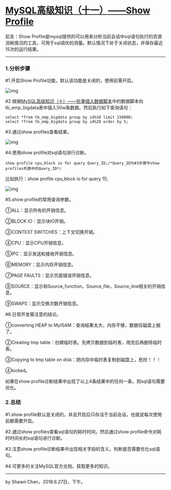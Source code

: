 # [MySQL高级知识（十一）——Show Profile](https://www.cnblogs.com/developer_chan/p/9231761.html)



前言：Show Profile是mysql提供的可以用来分析当前会话中sql语句执行的资源消耗情况的工具，可用于sql调优的测量。默认情况下处于关闭状态，并保存最近15次的运行结果。

------

### 1.分析步骤

\#1.开启Show Profile功能，默认该功能是关闭的，使用前需开启。

![img](https://images2018.cnblogs.com/blog/706569/201806/706569-20180627143317144-1044896037.png)

\#2.根据[MySQL高级知识（十）——批量插入数据脚本](https://www.cnblogs.com/morewindows0/p/9229845.html)中的数据脚本向tb_emp_bigdata表中插入50w条数据。然后执行如下查询语句：

```
select *from tb_emp_bigdata group by id%10 limit 150000;
select *from tb_emp_bigdata group by id%20 order by 5;
```

\#3.通过show profiles查看结果。

![img](https://images2018.cnblogs.com/blog/706569/201806/706569-20180627145732670-1634553020.png)

\#4.使用show profile对sql语句进行诊断。

```
show profile cpu,block io for query Query_ID;/*Query_ID为#3步骤中show profiles列表中的Query_ID*/
```

比如执行：show profile cpu,block io for query 15;

![img](https://images2018.cnblogs.com/blog/706569/201806/706569-20180627151015512-40109674.png)

\#5.show profile的常用查询参数。

①ALL：显示所有的开销信息。

②BLOCK IO：显示块IO开销。

③CONTEXT SWITCHES：上下文切换开销。

④CPU：显示CPU开销信息。

⑤IPC：显示发送和接收开销信息。

⑥MEMORY：显示内存开销信息。

⑦PAGE FAULTS：显示页面错误开销信息。

⑧SOURCE：显示和Source_function，Source_file，Source_line相关的开销信息。

⑨SWAPS：显示交换次数开销信息。

\#6.日常开发需注意的结论。

①converting  HEAP to MyISAM：查询结果太大，内存不够，数据往磁盘上搬了。

②Creating tmp table：创建临时表。先拷贝数据到临时表，用完后再删除临时表。

③Copying to tmp table on disk：把内存中临时表复制到磁盘上，危险！！！

④locked。

如果在show profile诊断结果中出现了以上4条结果中的任何一条，则sql语句需要优化。

### 2.总结

\#1.show profile默认是关闭的，并且开启后只存活于当前会话，也就说每次使用前都需要开启。

\#2.通过show profiles查看sql语句的耗时时间，然后通过show profile命令对耗时时间长的sql语句进行诊断。

\#3.注意show profile诊断结果中出现相关字段的含义，判断是否需要优化sql语句。

\#4.可更多的关注MySQL官方文档，获取更多的知识。

------

by Shawn Chen，2018.6.27日，下午。